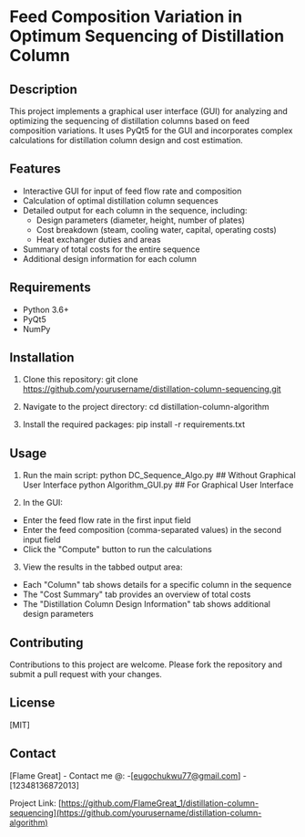 # Feed Composition Variation in Optimum Sequencing of Distillation Column

## Description

This project implements a graphical user interface (GUI) for analyzing and optimizing the sequencing of distillation columns based on feed composition variations. 
It uses PyQt5 for the GUI and incorporates complex calculations for distillation column design and cost estimation.

## Features

- Interactive GUI for input of feed flow rate and composition
- Calculation of optimal distillation column sequences
- Detailed output for each column in the sequence, including:
  - Design parameters (diameter, height, number of plates)
  - Cost breakdown (steam, cooling water, capital, operating costs)
  - Heat exchanger duties and areas
- Summary of total costs for the entire sequence
- Additional design information for each column

## Requirements

- Python 3.6+
- PyQt5
- NumPy

## Installation

1. Clone this repository:
   git clone https://github.com/yourusername/distillation-column-sequencing.git


2. Navigate to the project directory:
   cd distillation-column-algorithm

3. Install the required packages:
   pip install -r requirements.txt


## Usage

1. Run the main script:
   python DC_Sequence_Algo.py       ## Without Graphical User Interface
   python Algorithm_GUI.py          ## For Graphical User Interface


2. In the GUI:
- Enter the feed flow rate in the first input field
- Enter the feed composition (comma-separated values) in the second input field
- Click the "Compute" button to run the calculations

3. View the results in the tabbed output area:
- Each "Column" tab shows details for a specific column in the sequence
- The "Cost Summary" tab provides an overview of total costs
- The "Distillation Column Design Information" tab shows additional design parameters

## Contributing

Contributions to this project are welcome. Please fork the repository and submit a pull request with your changes.

## License

[MIT]

## Contact

[Flame Great] - Contact me @:
               -[eugochukwu77@gmail.com]
               - [12348136872013]

Project Link: [https://github.com/FlameGreat_1/distillation-column-sequencing](https://github.com/yourusername/distillation-column-algorithm)

